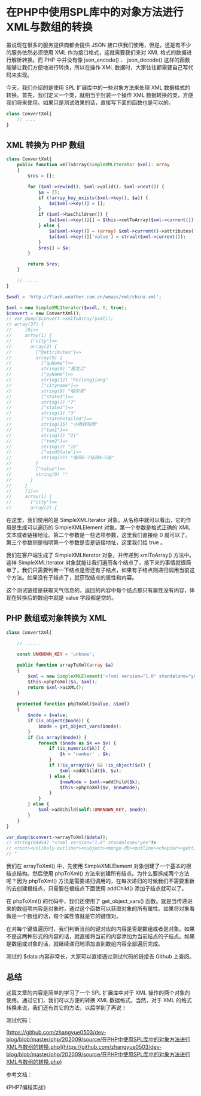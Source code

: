 # 在PHP中使用SPL库中的对象方法进行XML与数组的转换

虽说现在很多的服务提供商都会提供 JSON 接口供我们使用，但是，还是有不少的服务依然必须使用 XML 作为接口格式，这就需要我们来对 XML 格式的数据进行解析转换。而 PHP 中并没有像 json_encode() 、 json_decode() 这样的函数能够让我们方便地进行转换，所以在操作 XML 数据时，大家往往都需要自己写代码来实现。

今天，我们介绍的是使用 SPL 扩展库中的一些对象方法来处理 XML 数据格式的转换。首先，我们定义一个类，就相当于封装一个操作 XML 数据转换的类，方便我们将来使用。如果只是测试效果的话，直接写下面的函数也是可以的。

```php
class ConvertXml{
    // ....
}
```

## XML 转换为 PHP 数组

```php
class ConvertXml{
    public function xmlToArray(SimpleXMLIterator $xml): array
    {
        $res = [];

        for ($xml->rewind(); $xml->valid(); $xml->next()) {
            $a = [];
            if (!array_key_exists($xml->key(), $a)) {
                $a[$xml->key()] = [];
            }
            if ($xml->hasChildren()) {
                $a[$xml->key()][] = $this->xmlToArray($xml->current());
            } else {
                $a[$xml->key()] = (array) $xml->current()->attributes();
                $a[$xml->key()]['value'] = strval($xml->current());
            }
            $res[] = $a;
        }

        return $res;
    }

    // .....
}

$wsdl = 'http://flash.weather.com.cn/wmaps/xml/china.xml';

$xml = new SimpleXMLIterator($wsdl, 0, true);
$convert = new ConvertXml();
// var_dump($convert->xmlToArray($xml));
// array(37) {
//     [0]=>
//     array(1) {
//       ["city"]=>
//       array(2) {
//         ["@attributes"]=>
//         array(9) {
//           ["quName"]=>
//           string(9) "黑龙江"
//           ["pyName"]=>
//           string(12) "heilongjiang"
//           ["cityname"]=>
//           string(9) "哈尔滨"
//           ["state1"]=>
//           string(1) "7"
//           ["state2"]=>
//           string(1) "3"
//           ["stateDetailed"]=>
//           string(15) "小雨转阵雨"
//           ["tem1"]=>
//           string(2) "21"
//           ["tem2"]=>
//           string(2) "16"
//           ["windState"]=>
//           string(21) "南风6-7级转4-5级"
//         }
//         ["value"]=>
//         string(0) ""
//       }
//     }
//     [1]=>
//     array(1) {
//       ["city"]=>
//       array(2) {
```

在这里，我们使用的是 SimpleXMLIterator 对象。从名称中就可以看出，它的作用是生成可以遍历的 SimpleXMLElement 对象。第一个参数是格式正确的 XML 文本或者链接地址。第二个参数是一些选项参数，这里我们直接给 0 就可以了。第三个参数则是指明第一个参数是否是链接地址，这里我们给 true 。

我们在客户端生成了 SimpleXMLIterator 对象，并传递到 xmlToArray() 方法中。这样 SimpleXMLIterator 对象就能让我们遍历各个结点了，接下来的事情就很简单了，我们只需要判断一下结点是否还有子结点，如果有子结点则递归调用当前这个方法。如果没有子结点了，就获取结点的属性和内容。

这个测试链接是获取天气信息的，返回的内容中每个结点都只有属性没有内容，体现在转换后的数组中就是 value 字段都是空的。

## PHP 数组或对象转换为 XML

```php
class ConvertXml{

    // ......

    const UNKNOWN_KEY = 'unknow';
    
    public function arrayToXml(array $a)
    {
        $xml = new SimpleXMLElement('<?xml version="1.0" standalone="yes"?><root></root>');
        $this->phpToXml($a, $xml);
        return $xml->asXML();
    }
    
    protected function phpToXml($value, &$xml)
    {
        $node = $value;
        if (is_object($node)) {
            $node = get_object_vars($node);
        }
        if (is_array($node)) {
            foreach ($node as $k => $v) {
                if (is_numeric($k)) {
                    $k = 'number' . $k;
                }
                if (!is_array($v) && !is_object($v)) {
                    $xml->addChild($k, $v);
                } else {
                    $newNode = $xml->addChild($k);
                    $this->phpToXml($v, $newNode);
                }
            }
        } else {
            $xml->addChild(self::UNKNOWN_KEY, $node);
        }
    }
}

var_dump($convert->arrayToXml($data));
// string(84454) "<?xml version="1.0" standalone="yes"?>
// <root><unlikely-outliner><subject><mongo-db><outline><chapter><getting-started><number0>  ...........
// "
```

我们在 arrayToXml() 中，先使用 SimpleXMLElement 对象创建了一个基本的根结点结构。然后使用 phpToXml() 方法来创建所有结点。为什么要拆成两个方法呢？因为 phpToXml() 方法是需要递归调用的，在每次递归的时候我们不需要重新的去创建根结点，只需要在根结点下面使用 addChild() 添加子结点就可以了。

在 phpToXml() 的代码中，我们还使用了 get_object_vars() 函数。就是当传递进来的数组项内容是对象时，通过这个函数可以获取对象的所有属性。如果将对象看做是一个数组的话，每个属性值就是它的键值对。

在对每个键值遍历时，我们判断当前的键对应的内容是否是数组或者是对象。如果不是这两种形式的内容的话，就直接将当前的内容添加为当前结点的子结点。如果是数组或对象的话，就继续递归地添加直到数组内容全部遍历完成。

测试的 $data 内容非常长，大家可以直接通过测试代码的链接去 Github 上查阅。

## 总结

这篇文章的内容是简单的学习了一个 SPL 扩展库中对于 XML 操作的两个对象的使用。通过它们，我们可以方便的转换 XML 数据格式。当然，对于 XML 的格式转换来说，我们还有其它的方法，以后学到了再说！

测试代码：

[https://github.com/zhangyue0503/dev-blog/blob/master/php/202009/source/在PHP中使用SPL库中的对象方法进行XML与数组的转换.php](https://github.com/zhangyue0503/dev-blog/blob/master/php/202009/source/在PHP中使用SPL库中的对象方法进行XML与数组的转换.php)

参考文档：

《PHP7编程实战》